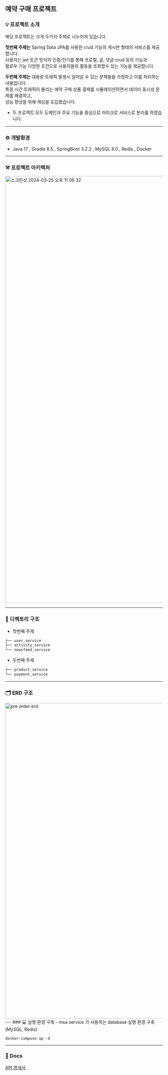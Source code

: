 ## 예약 구매 프로젝트
### 💡 프로젝트 소개
해당 프로젝트는 크게 두가지 주제로 나누어져 있습니다. 

**첫번째 주제는** Spring Data JPA를 사용한 crud 기능의 게시판 형태의 서비스를 제공합니다.  
사용자는 jwt 토큰 방식의 인증/인가를 통해 프로필, 글, 댓글 crud 등의 기능과  
팔로우 기능 다앙한 조건으로 사용자들의 활동을 조회할수 있는 기능을 제공합니다.

**두번째 주제는** 대용량 트래픽 발생시 일어날 수 있는 문제들을 가정하고 이를 처리하는 내용입니다.  
특정 시간 트래픽이 몰리는 예약 구매 상품 결제를 시뮬레이션하면서 데이터 동시성 문제를 해결하고,  
성능 향상을 위해 캐싱을 도입했습니다.

- 두 프로젝트 모두 도메인과 주요 기능을 중심으로 마이크로 서비스로 분리를 하였습니다.  

---
### ⚙️ 개발환경
- Java 17 , Gradle 8.5 , SpringBoot 3.2.2 , MySQL 8.0 , Redis , Docker

---
### ⚒️ 프로젝트 아키텍처
<img width="1360" alt="스크린샷 2024-03-25 오후 11 06 32" src="https://github.com/preorder-shop/pre-order-system/assets/74480236/c4085efb-fc08-4e7a-8f7f-e542dbaf0f1d">

---

### 📁 디렉토리 구조
- 첫번째 주제
```bash
├── user_service
├── activity_service
└── newsfeed_service
```
- 두번째 주제
```bash
├── product_service
└── payment_service
```

---
### 🗂️ ERD 구조

<img width="1006" alt="pre order erd" src="https://github.com/preorder-shop/pre-order-system/assets/74480236/803a37f7-6987-4d60-ac4e-059fbe4af12a">
---
### 💻 실행 환경 구축
-  msa service 가 사용하는 database 실행 환경 구축 (MySQL, Redis)


    docker-compose up -d

---

### 📜 Docs

[API 명세서](https://documenter.getpostman.com/view/18311817/2sA35D5iGf)

